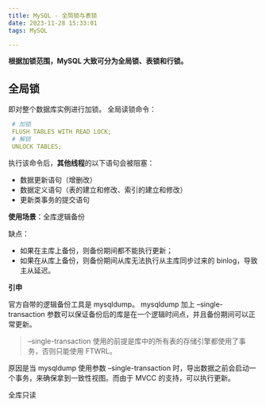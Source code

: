 ```yaml
---
title: MySQL - 全局锁与表锁
date: 2023-11-28 15:33:01
tags: MySQL

---
```


**根据加锁范围，MySQL 大致可分为全局锁、表锁和行锁。**

## 全局锁

即对整个数据库实例进行加锁。
全局读锁命令：

```yaml
 # 加锁
 FLUSH TABLES WITH READ LOCK;
 # 解锁
 UNLOCK TABLES;
```
     
执行该命令后，**其他线程**的以下语句会被阻塞：

 - 数据更新语句（增删改）
 - 数据定义语句（表的建立和修改、索引的建立和修改）
 - 更新类事务的提交语句

**使用场景**：全库逻辑备份

缺点：

- 如果在主库上备份，则备份期间都不能执行更新；
- 如果在从库上备份，则备份期间从库无法执行从主库同步过来的 binlog，导致主从延迟。

**引申**

官方自带的逻辑备份工具是 mysqldump。
mysqldump 加上 –single-transaction  参数可以保证备份后的库是在一个逻辑时间点，并且备份期间可以正常更新。

> –single-transaction 使用的前提是库中的所有表的存储引擎都使用了事务，否则只能使用 FTWRL。

原因是当 mysqldump 使用参数 –single-transaction 时，导出数据之前会启动一个事务，来确保拿到一致性视图。而由于 MVCC 的支持，可以执行更新。

全库只读
<!--stackedit_data:
eyJoaXN0b3J5IjpbLTQ1OTY5OTE4MiwxOTYzMjk0ODY1LDE0ND
YwMTE4NywxOTYzMjk0ODY1LC0xMzEyMjk0MywtOTk5MzQwMTA4
LC02NjAzNzc5ODcsLTI5NDgwMjQ5LC02MDg1NDc4MzcsMTA0Nj
ExMzYzNywxMjUxNDM3NDM2LDIwNjg4NDY5NzUsLTUxNDA5Njgz
MSwxOTkxMDQzNDI3LC0xOTQzNDY1NTM2LC0xMzY5NDQ2MzEwLC
01MDEwMzA4NjBdfQ==
-->